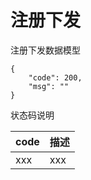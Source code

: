 # 注册下发

注册下发数据模型

```
{
    "code": 200,
    "msg": ""
}
```

状态码说明

| code | 描述 |
| :--- | :--- |
| xxx | xxx |



